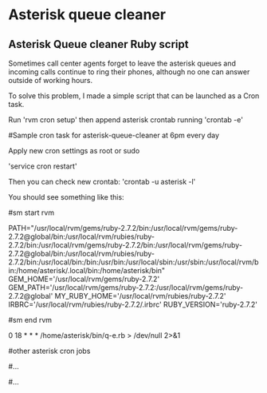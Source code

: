 # Asterisk queue cleaner
## Asterisk Queue cleaner Ruby script

Sometimes call center agents forget to leave the asterisk queues and incoming calls continue to ring their phones, although no one can answer outside of working hours.

To solve this problem, I made a simple script that can be launched as a Cron task.

Run 'rvm cron setup' then append asterisk crontab running 'crontab -e'

#Sample cron task for asterisk-queue-cleaner at 6pm every day

Apply new cron settings as root or sudo

'service cron restart'

Then you can check new crontab:
'crontab -u asterisk -l'

You should see something like this:

#sm start rvm

PATH="/usr/local/rvm/gems/ruby-2.7.2/bin:/usr/local/rvm/gems/ruby-2.7.2@global/bin:/usr/local/rvm/rubies/ruby-2.7.2/bin:/usr/local/rvm/gems/ruby-2.7.2/bin:/usr/local/rvm/gems/ruby-2.7.2@global/bin:/usr/local/rvm/rubies/ruby-2.7.2/bin:/usr/local/bin:/bin:/usr/bin:/usr/local/sbin:/usr/sbin:/usr/local/rvm/bin:/home/asterisk/.local/bin:/home/asterisk/bin"
GEM_HOME='/usr/local/rvm/gems/ruby-2.7.2'
GEM_PATH='/usr/local/rvm/gems/ruby-2.7.2:/usr/local/rvm/gems/ruby-2.7.2@global'
MY_RUBY_HOME='/usr/local/rvm/rubies/ruby-2.7.2'
IRBRC='/usr/local/rvm/rubies/ruby-2.7.2/.irbrc'
RUBY_VERSION='ruby-2.7.2'

#sm end rvm

0 18 * * * /home/asterisk/bin/q-e.rb > /dev/null 2>&1

#other asterisk cron jobs

#...

#...
